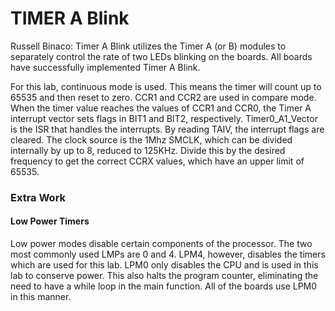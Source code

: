 # TIMER A Blink
Russell Binaco:
Timer A Blink utilizes the Timer A (or B) modules to separately control the rate of two LEDs blinking on the boards.
All boards have successfully implemented Timer A Blink.

For this lab, continuous mode is used. This means the timer will count up to 65535 and then reset to zero.
CCR1 and CCR2 are used in compare mode. When the timer value reaches the values of CCR1 and CCR0, the Timer A interrupt vector sets flags in BIT1 and BIT2, respectively.
Timer0_A1_Vector is the ISR that handles the interrupts. By reading TAIV, the interrupt flags are cleared. 
The clock source is the 1Mhz SMCLK, which can be divided internally by up to 8, reduced to 125KHz. Divide this by the desired frequency to get the correct CCRX values, which have an upper limit of 65535.

### Extra Work
#### Low Power Timers
Low power modes disable certain components of the processor. The two most commonly used LMPs are 0 and 4. LPM4, however, disables the timers which are used for this lab. LPM0 only disables the CPU and is used in this lab to conserve power. This also halts the program counter, eliminating the need to have a while loop in the main function. 
All of the boards use LPM0 in this manner. 
